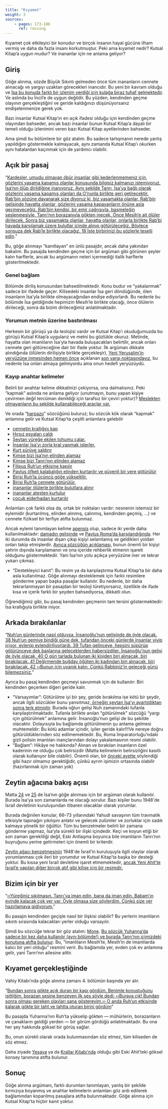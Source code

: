 ```yaml
---
title: "Kıyamet"
weight: 3
sources: 
    - pages: 173-186
      ref: rossing
---
```


Kıyamet çok etkileyici bir konudur ve birçok insanın hayal gücüne ilham vermiş ve daha da fazla insanı korkutmuştur. Peki ama kıyamet nedir? Kutsal Kitap’a uygun mudur? Ve inananlar için ne anlama geliyor?

## Giriş

<a name="408a"></a>
Göğe alınma, sözde Büyük Sıkıntı gelmeden önce tüm inananların cennete alınacağı ve yargıyı uzaktan görecekleri inancıdır. Bu yeni bir kavram olduğu ve [İsa bu konuda farklı bir izlenim verdiği için kulağa biraz tuhaf gelmektedir](https://www.bibleserver.com/TR/Matta13%3A36-42). Ve aslında bu İncil’e de uygun değildir. Bu yüzden, kendinden geçme olayının gerçekleştiğini ve geride kaldığınızı düşünüyorsanız endişelenmenize gerek yok.

Bazı insanlar Kutsal Kitap’ın en açık ifadesi olduğu için kendinden geçme olayından bahseder, ancak bazı insanlar bunun Kutsal Kitap’a dayalı bir temeli olduğu izlenimini veren bazı Kutsal Kitap ayetlerinden bahseder.

Ama şimdi bu bölümlere bir göz atalım. Bu sadece tartışmanın nerede yanlış yapıldığını göstermekle kalmayacak, aynı zamanda Kutsal Kitap’ı okurken aynı hatalardan kaçınmak için de yardımcı olabilir.

## Açık bir pasaj

<a name="89dd"></a>
“[Kardeşler, umudu olmayan öbür insanlar gibi kederlenmemeniz için, gözlerini yaşama kapamış olanlar konusunda bilgisiz kalmanızı istemiyoruz. İsa’nın ölüp dirildiğine inanıyoruz. Aynı şekilde Tanrı, İsa’ya bağlı olarak gözlerini yaşama kapamış olanları da O’nunla birlikte geri getirecektir. Rab’bin sözüne dayanarak size diyoruz ki, biz yaşamakta olanlar, Rab’bin gelişinde hayatta olanlar, gözlerini yaşama kapayanların önüne asla geçmeyeceğiz. Rab’bin kendisi, bir emir çağrısıyla, başmeleğin seslenmesiyle, Tanrı’nın borazanıyla gökten inecek. Önce Mesih’e ait ölüler dirilecek. Sonra biz yaşamakta olanlar, hayatta olanlar, onlarla birlikte Rab’bi havada karşılamak üzere bulutlar içinde alınıp götürüleceğiz. Böylece sonsuza dek Rab’le birlikte olacağız. 18 İşte birbirinizi bu sözlerle teselli edin](https://www.bibleserver.com/TR/1.Selanikliler4%3A13-18).”

Bu, göğe alınmayı “kanıtlayan” en ünlü pasajdır, ancak daha yakından bakalım. Bu pasajda kendinden geçme için bir argüman gibi görünen şeyler kalın harflerle, ancak bu argümanın neleri içermediği italik harflerle gösterilmektedir.

### Genel bağlam

<a name="71dd"></a>
Bölümde diriliş konusundan bahsedilmektedir. Konu budur ve “yakalanmak” sadece bir ifadede geçer. Kilisedeki insanlar İsa geri döndüğünde, ölen insanların İsa’yla birlikte olmayacağından endişe ediyorlardı. Bu nedenle bu bölümde İsa geldiğinde hepimizin Mesih’le birlikte olacağı, önce ölülerin dirileceği, sonra da bizim dirileceğimiz anlatılmaktadır.

### Yorumun metnin üzerine bastırılması

<a name="f7cf"></a>
Herkesin bir görüşü ya da teolojisi vardır ve Kutsal Kitap’ı okuduğumuzda bu görüşü Kutsal Kitap’a uygularız ve metni bu gözlükle okuruz. Metinde, hayatta olan imanlıların İsa’yla havada buluşacakları belirtilir, ancak onları cennete geri götüreceğine dair bir ifade yoktur. İlk argüman dikkate alındığında (ölülerin dirilişiyle birlikte gerçekleşir), [Yeni Yeruşalim’in yeryüzüne inmesinden hemen önce](https://www.bibleserver.com/TR/Vahiy21%3A2) açıklanan [son yargı noktasındayız](https://www.bibleserver.com/TR/Vahiy20%3A13), bu nedenle İsa onları almaya gelmiyordu ama onun hedefi yeryüzüydü.

### Kayıp anahtar kelimeler

<a name="470b"></a>
Belirli bir anahtar kelime dikkatinizi çekiyorsa, ona dalmalısınız. Peki “kapmak” aslında ne anlama geliyor (unutmayın, bunu yapan kişiye çevirmen değil tercüman denildiği için tarafsız bir çeviri yoktur)? [Meslekten olmayanların bu şekilde kullanabileceği araçlar var.](https://biblehub.com/interlinear/1_thessalonians/4-17.htm)

Ve orada “[harpazo](https://biblehub.com/greek/726.htm)” sözcüğünü buluruz; bu sözcük kök olarak “kapmak” anlamına gelir ve Kutsal Kitap’ta çeşitli anlamlara gelebilir

- [cennetin krallığını kap](https://www.bibleserver.com/TR/Matta11%3A12)
- [Hırsız eşyaları çaldı](https://www.bibleserver.com/TR/Matta12%3A29)
- [Şeytan yüreğe ekilen tohumu çalar.](https://www.bibleserver.com/TR/Matta13%3A19)
- [İnsanlar İsa’yı zorla kral yapmak isterler.](https://www.bibleserver.com/TR/Yuhanna6%3A15)
- [Kurt sürüye saldırır](https://www.bibleserver.com/TR/Yuhanna10%3A12)
- [Kimse bizi İsa’nın elinden alamaz](https://www.bibleserver.com/TR/Yuhanna10%3A28)
- [Kimse bizi Tanrı’nın elinden alamaz](https://www.bibleserver.com/TR/Yuhanna10%3A29)
- [Filipus Ruh’un etkisine kapılır](https://www.bibleserver.com/TR/El%C3%A7ilerin%20%C4%B0%C5%9Fleri8%3A39)
- [Pavlus öfkeli kalabalığın elinden kurtarılır ve güvenli bir yere götürülür](https://www.bibleserver.com/TR/El%C3%A7ilerin%20%C4%B0%C5%9Fleri23%3A10)
- [Birisi Ruh’la üçüncü göğe yükseltilir.](https://www.bibleserver.com/TR/2.Korintliler12%3A2)
- [Birisi Ruh’la cennete götürülür.](https://www.bibleserver.com/TR/2.Korintliler12%3A4)
- [inananlar ölülerle birlikte bulutlara alınır](https://www.bibleserver.com/TR/1.Selanikliler4%3A17)
- [inananlar ateşten kurtulur](https://www.bibleserver.com/TR/Yahuda23)
- [çocuk ejderhadan kurtarılır](https://www.bibleserver.com/TR/Vahiy12%3A5)

Anlamları çok farklı olsa da, ortak bir noktaları vardır: nesnenin istemsiz bir eylemidir (kurtarılmış, elinden alınmış, çalınmış, kendinden geçmiş, …) ve cennete fiziksel bir terfiye atıfta bulunmaz.

Ancak eylemi tanımlayan kelime [apensis](https://biblehub.com/greek/529.htm) olup, sadece iki yerde daha kullanılmaktadır: [damadın gelişinde](https://www.bibleserver.com/TR/Matta25%3A6) ve [Pavlus Roma’da karşılandığında](https://www.bibleserver.com/TR/El%C3%A7ilerin%20%C4%B0%C5%9Fleri28%3A15). Her iki durumda da insanlar dışarı çıkıp kişiyi selamlamış ve geldikleri yoldan onları takip etmişlerdir. [Ayrıca sözcüğün açıklaması](https://biblehub.com/greek/529.htm), bunun önemli bir kişiyi şehrin dışında karşılamanın ve ona içeride rehberlik etmenin işareti olduğunu göstermektedir. Yani İsa’nın yolu açıkça yeryüzüne iner ve tekrar yukarı çıkmaz.

- “Destekleyici kanıt”: Bu resim ya da karşılaştırma Kutsal Kitap’ta bir daha asla kullanılmaz. Göğe alınmayı desteklemek için farklı resimlere gönderme yapan başka pasajlar kullanılır. Bu nedenle, bir daha tekrarlanmayan bir pasajdan bir teoloji türetiyorsanız, özellikle de ifade kısa ve içerik farklı bir şeyden bahsediyorsa, dikkatli olun.

Öğrendiğimiz gibi, bu pasaj kendinden geçmenin tam tersini göstermektedir: İsa krallığıyla birlikte iniyor.

## Arkada bırakılanlar

<a name="a0fc"></a>
“[Nuh’un günlerinde nasıl olduysa, İnsanoğlu’nun gelişinde de öyle olacak. 38 Nuh’un gemiye bindiği güne dek, tufandan önceki günlerde insanlar yiyip içiyor, evlenip evlendiriliyorlardı. 39 Tufan gelinceye, hepsini süpürüp götürünceye dek başlarına geleceklerden habersizdiler. İnsanoğlu’nun gelişi de öyle olacak. 40 O gün tarlada bulunan iki kişiden biri alınacak, biri bırakılacak. 41 Değirmende buğday öğüten iki kadından biri alınacak, biri bırakılacak. 42 ‹‹Bunun için uyanık kalın. Çünkü Rabbiniz’in geleceği günü bilemezsiniz.](https://www.bibleserver.com/TR/Matta24%3A37-42)”

Ayrıca bu pasaj kendinden geçmeyi savunmak için de kullanılır: Biri kendinden geçerken diğeri geride kalır.

- “Varsayımlar”: Götürülme iyi bir şey, geride bırakılma ise kötü bir şeydir, ancak ilgili sözcükler bunu yansıtmaz,[ örneğin şeytan İsa’yı ayartıldıktan sonra terk etmiştir](https://www.bibleserver.com/TR/Matta4%3A11). Burada oğlun gelişi Nuh zamanındaki tufanla karşılaştırılmaktadır. Tufanla birlikte anılan “götürülmek” sözcüğü “yargı için götürülmek” anlamına gelir. İnsanoğlu’nun gelişi de bu şekilde olacaktır. Dolayısıyla bu bağlamda götürülmenin şu anlama gelmesi muhtemeldir: Bu kötü adamlar içindir, iyiler geride kalır!!!Ve nereye doğru götürüldüklerinden söz edilmemektedir. Bu, Roma İmparatorluğu’ndaki gizli polisin imanlıları inançlarından dolayı yakalamasının resmi olabilir.
- “Bağlam”: Hikâye ne hakkında? Alınan ve bırakılan insanların özel kaderinin ne olduğu çok belirsizdir (Matta kelimelerin belirsizliğini kasıtlı olarak kullanıyor bile olabilir). Önemli olan, bir [önceki ayette ](https://www.bibleserver.com/TR/Matta24%3A36)söylendiği gibi hazır olmamız gerektiğidir, çünkü ayrım işimizin ortasında olabilir (hazırlanmak için zaman yok)

## Zeytin ağacına bakış açısı

<a name="e1d2"></a>
Matta [24](https://www.bibleserver.com/TR/Matta24) ve [25](https://www.bibleserver.com/TR/Matta25) de İsa’nın göğe alınması için bir argüman olarak kullanılır. Burada İsa’ya son zamanlarda ne olacağı sorulur. Bazı kişiler bunu 1948'de İsrail devletinin kuruluşundan itibaren olacaklar olarak yorumlar.

Burada değinilen konular, 66–73 yıllarındaki Yahudi savaşının tüm travmatik etkisiyle tapınağın yıkılışını anlatır ve gelecek zulümler ve zorluklar için sadık kalmaya yönelik bir öğüttür. Tüm bu benzetmeler belirli bir zamana gönderme yapmaz, İsa’yla sürekli bir ilişki içindedir. Keçi ve koyun etiği bir son zaman gerekliliği değil, Eski Antlaşma boyunca bile imanlıların Tanrı’nın buyruğunu yerine getirmeleri için önemli bir kriterdir.

[Zeytin ağacı benzetmesinin](https://www.bibleserver.com/TR/Matta24%3A32) 1948'de İsrail’in kuruluşuyla ilgili olaylar olarak yorumlanması çok ileri bir yorumdur ve Kutsal Kitap’ta başka bir desteği yoktur. Bu kıssa yeni İsrail devletine işaret etmemektedir, [ancak Yeni Ahit’te İsrail’e yapılan diğer birçok atıf gibi kilise için bir resimdir.](../../../../background/israel/expl/the-church-is-part-of-israel)

## Bizim için bir yer

<a name="3ebd"></a>
“[‹‹Yüreğiniz sıkılmasın. Tanrı’ya iman edin, bana da iman edin. Babam’ın evinde kalacak çok yer var. Öyle olmasa size söylerdim. Çünkü size yer hazırlamaya gidiyorum.](https://www.bibleserver.com/TR/Yuhanna14%3A1-2)”

Bu pasajın kendinden geçişle nasıl bir ilişkisi olabilir? Bu yerlerin imanlıların sıkıntı sırasında kalacakları yerler olduğu varsayılır.

Şimdi bu sözcüğe tekrar bir göz atalım: [Mone](https://biblehub.com/greek/3438.htm). [Bu sözcük Yuhanna’da sadece bir kez daha kullanılır (aynı bölümde!) ve burada Tanrı’nın içimizdeki konutuna atıfta bulunur](https://www.bibleserver.com/TR/Yuhanna14%3A23). Bu, “imanlıların Mesih’te, Mesih’in de imanlılarda kalıcı bir yeri olduğu” resmini verir. Bu bağlamda yer, evden çok ev anlamına gelir, yani Tanrı’nın ailesine aittir.

## Kıyamet gerçekleştiğinde

<a name="a0e7"></a>
Vahiy Kitabı’nda göğe alınma zamanı 4. bölümün başında yer alır.

“[Bundan sonra gökte açık duran bir kapı gördüm. Benimle konuştuğunu işittiğim, borazan sesine benzeyen ilk ses şöyle dedi: ‹‹Buraya çık! Bundan sonra olması gereken olayları sana göstereyim.›› O anda Ruh’un etkisinde kalarak gökte bir taht ve tahtta oturan birini gördüm](https://www.bibleserver.com/TR/Vahiy4%3A1-2)”

Bu pasajda Yuhanna’nın Ruh’ta yükselip gökten — mühürlerin, borazanların ve çanakların geldiği yerden — bir görüm gördüğü anlatılmaktadır. Bu ona her şey hakkında göksel bir görüş sağlar.

Bu, onun sürekli olarak orada bulunmasından söz etmez, tüm kiliseden de söz etmez.

Daha ziyade [Yeşaya](https://www.bibleserver.com/TR/Ye%C5%9Faya6%3A1-13) ya da [Krallar Kitabı’nda](https://www.bibleserver.com/TR/1.Krallar22%3A19-23) olduğu gibi Eski Ahit’teki göksel konsey tanımına atıfta bulunur.

## Sonuç

<a name="bfec"></a>
Göğe alınma argümanı, farklı durumları tanımlayan, yanlış bir şekilde kırmızıya boyanmış ve anahtar kelimelerin anlamları göz ardı edilerek bağlamından koparılmış pasajlara atıfta bulunmaktadır. Göğe alınma için Kutsal Kitap’ta hiçbir kanıt yoktur.
